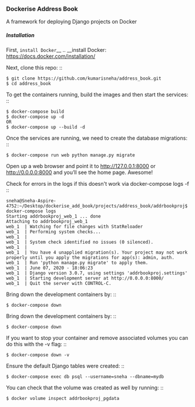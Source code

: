 ### Dockerise Address Book

A framework for deploying Django projects on Docker

##### Installation

First, `install Docker`__
.. __install Docker: https://docs.docker.com/installation/

Next, clone this repo:
::

    $ git clone https://github.com/kumarisneha/address_book.git
    $ cd address_book

To get the containers running, build the images and then start the services:
::

    $ docker-compose build
    $ docker-compose up -d
    OR
    $ docker-compose up --build -d

Once the services are running, we need to create the database migrations:
::

    $ docker-compose run web python manage.py migrate
   
Open up a web browser and point it to http://127.0.0.1:8000 or http://0.0.0.0:8000 and you’ll see the home page. Awesome!

Check for errors in the logs if this doesn't work via docker-compose logs -f
::

    sneha@Sneha-Aspire-4752:~/Desktop/dockerise_add_book/projects/address_book/addrbookproj$ docker-compose logs
    Starting addrbookproj_web_1 ... done
    Attaching to addrbookproj_web_1
    web_1  | Watching for file changes with StatReloader
    web_1  | Performing system checks...
    web_1  | 
    web_1  | System check identified no issues (0 silenced).
    web_1  | 
    web_1  | You have 4 unapplied migration(s). Your project may not work properly until you apply the migrations for app(s): admin, auth.
    web_1  | Run 'python manage.py migrate' to apply them.
    web_1  | June 07, 2020 - 18:06:23
    web_1  | Django version 3.0.7, using settings 'addrbookproj.settings'
    web_1  | Starting development server at http://0.0.0.0:8000/
    web_1  | Quit the server with CONTROL-C.

Bring down the development containers by:
::

    $ docker-compose down
    
Bring down the development containers by:
::

    $ docker-compose down
    
If you want to stop your container and remove associated volumes you can do this with the -v flag:
::

    $ docker-compose down -v

Ensure the default Django tables were created:
::

    $ docker-compose exec db psql --username=sneha --dbname=mydb



You can check that the volume was created as well by running:
::

    $ docker volume inspect addrbookproj_pgdata
